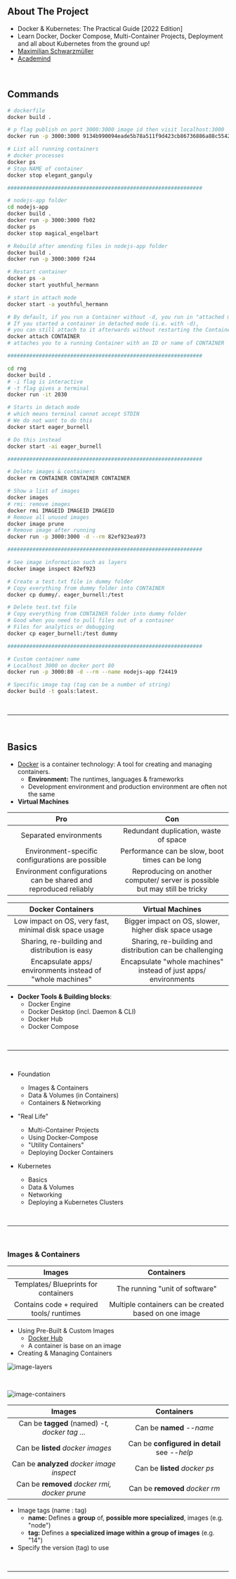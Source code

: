## About The Project

- Docker & Kubernetes: The Practical Guide [2022 Edition]
- Learn Docker, Docker Compose, Multi-Container Projects, Deployment and all about Kubernetes from the ground up!
- [Maximilian Schwarzmüller](https://github.com/maxschwarzmueller)
- [Academind](https://academind.com/)

&nbsp;

## Commands

```sh
# dockerfile
docker build .

# p flag publish on port 3000:3000 image id then visit localhost:3000
docker run -p 3000:3000 9134b990094eade5b78a511f9d423cb86736886a88c55426324b4da334c2ffea

# List all running containers
# docker processes
docker ps
# Stop NAME of container
docker stop elegant_ganguly

##############################################################

# nodejs-app folder
cd nodejs-app
docker build .
docker run -p 3000:3000 fb02
docker ps
docker stop magical_engelbart

# Rebuild after amending files in nodejs-app folder
docker build .
docker run -p 3000:3000 f244

# Restart container
docker ps -a
docker start youthful_hermann

# start in attach mode
docker start -a youthful_hermann

# By default, if you run a Container without -d, you run in "attached mode".
# If you started a container in detached mode (i.e. with -d),
# you can still attach to it afterwards without restarting the Container with the following command:
docker attach CONTAINER
# attaches you to a running Container with an ID or name of CONTAINER

##############################################################

cd rng
docker build .
# -i flag is interactive
# -t flag gives a terminal
docker run -it 2030

# Starts in detach mode
# which means terminal cannot accept STDIN
# We do not want to do this
docker start eager_burnell

# Do this instead
docker start -ai eager_burnell

##############################################################

# Delete images & containers
docker rm CONTAINER CONTAINER CONTAINER

# Show a list of images
docker images
# rmi: remove images
docker rmi IMAGEID IMAGEID IMAGEID
# Remove all unused images
docker image prune
# Remove image after running
docker run -p 3000:3000 -d --rm 82ef923ea973

##############################################################

# See image information such as layers
docker image inspect 82ef923

# Create a test.txt file in dummy folder
# Copy everything from dummy folder into CONTAINER
docker cp dummy/. eager_burnell:/test

# Delete test.txt file
# Copy everything from CONTAINER folder into dummy folder
# Good when you need to pull files out of a container
# Files for analytics or debugging
docker cp eager_burnell:/test dummy

##############################################################

# Custom container name
# Localhost 3000 on docker port 80
docker run -p 3000:80 -d --rm --name nodejs-app f24419

# Specific image tag (tag can be a number of string)
docker build -t goals:latest.

```

&nbsp;

---

&nbsp;

## Basics

- [Docker](https://www.docker.com/) is a container technology: A tool for creating and managing containers.
  - <b>Environment: </b> The runtimes, languages & frameworks
  - Development environment and production environment are often not the same
- <b>Virtual Machines</b>

|                               Pro                                |                                     Con                                     |
| :--------------------------------------------------------------: | :-------------------------------------------------------------------------: |
|                      Separated environments                      |                    Redundant duplication, waste of space                    |
|         Environment-specific configurations are possible         |               Performance can be slow, boot times can be long               |
| Environment configurations can be shared and reproduced reliably | Reproducing on another computer/ server is possible but may still be tricky |

|                     Docker Containers                      |                        Virtual Machines                         |
| :--------------------------------------------------------: | :-------------------------------------------------------------: |
|   Low impact on OS, very fast, minimal disk space usage    |      Bigger impact on OS, slower, higher disk space usage       |
|       Sharing, re-building and distribution is easy        |    Sharing, re-building and distribution can be challenging     |
| Encapsulate apps/ environments instead of "whole machines" | Encapsulate "whole machines" instead of just apps/ environments |

- <b>Docker Tools & Building blocks</b>:
  - Docker Engine
  - Docker Desktop (incl. Daemon & CLI)
  - Docker Hub
  - Docker Compose

&nbsp;

---

&nbsp;

- Foundation

  - Images & Containers
  - Data & Volumes (in Containers)
  - Containers & Networking

- "Real Life"
  - Multi-Container Projects
  - Using Docker-Compose
  - "Utility Containers"
  - Deploying Docker Containers
- Kubernetes
  - Basics
  - Data & Volumes
  - Networking
  - Deploying a Kubernetes Clusters

&nbsp;

---

&nbsp;

### Images & Containers

|                  Images                  |                      Containers                       |
| :--------------------------------------: | :---------------------------------------------------: |
|   Templates/ Blueprints for containers   |            The running "unit of software"             |
| Contains code + required tools/ runtimes | Multiple containers can be created based on one image |

- Using Pre-Built & Custom Images
  - [Docker Hub](https://hub.docker.com/)
  - A container is base on an image
- Creating & Managing Containers

![image-layers](./diagrams/image-layers.png)

&nbsp;

![image-containers](./diagrams/image-containers.png)

|                         Images                         |                      Containers                      |
| :----------------------------------------------------: | :--------------------------------------------------: |
| Can be <b>tagged</b> (named) <i>-t, docker tag ...</i> |          Can be <b>named</b> <i>--name</i>           |
|       Can be <b>listed</b> <i>docker images</i>        | Can be <b>configured in detail</b> see <i>--help</i> |
|   Can be <b>analyzed</b> <i>docker image inspect</i>   |        Can be <b>listed</b> <i>docker ps</i>         |
| Can be <b>removed</b> <i>docker rmi, docker prune</i>  |        Can be <b>removed</b> <i>docker rm</i>        |

- Image tags (name : tag)
  - <b>name: </b>Defines a <b>group</b> of, <b>possible more specialized</b>, images (e.g. "node")
  - <b>tag: </b>Defines a <b>specialized image within a group of images</b> (e.g. "14")
- Specify the version (tag) to use

&nbsp;

---

&nbsp;
